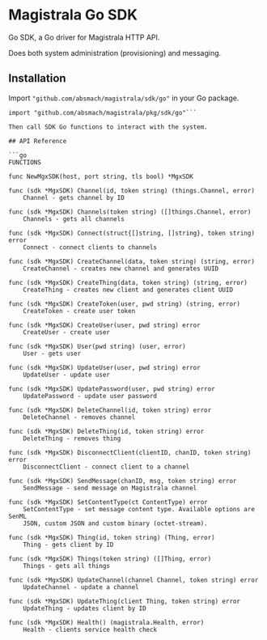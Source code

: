 # Magistrala Go SDK

Go SDK, a Go driver for Magistrala HTTP API.

Does both system administration (provisioning) and messaging.

## Installation

Import `"github.com/absmach/magistrala/sdk/go"` in your Go package.

````
import "github.com/absmach/magistrala/pkg/sdk/go"```

Then call SDK Go functions to interact with the system.

## API Reference

```go
FUNCTIONS

func NewMgxSDK(host, port string, tls bool) *MgxSDK

func (sdk *MgxSDK) Channel(id, token string) (things.Channel, error)
    Channel - gets channel by ID

func (sdk *MgxSDK) Channels(token string) ([]things.Channel, error)
    Channels - gets all channels

func (sdk *MgxSDK) Connect(struct{[]string, []string}, token string) error
    Connect - connect clients to channels

func (sdk *MgxSDK) CreateChannel(data, token string) (string, error)
    CreateChannel - creates new channel and generates UUID

func (sdk *MgxSDK) CreateThing(data, token string) (string, error)
    CreateThing - creates new client and generates client UUID

func (sdk *MgxSDK) CreateToken(user, pwd string) (string, error)
    CreateToken - create user token

func (sdk *MgxSDK) CreateUser(user, pwd string) error
    CreateUser - create user

func (sdk *MgxSDK) User(pwd string) (user, error)
    User - gets user

func (sdk *MgxSDK) UpdateUser(user, pwd string) error
    UpdateUser - update user

func (sdk *MgxSDK) UpdatePassword(user, pwd string) error
    UpdatePassword - update user password

func (sdk *MgxSDK) DeleteChannel(id, token string) error
    DeleteChannel - removes channel

func (sdk *MgxSDK) DeleteThing(id, token string) error
    DeleteThing - removes thing

func (sdk *MgxSDK) DisconnectClient(clientID, chanID, token string) error
    DisconnectClient - connect client to a channel

func (sdk *MgxSDK) SendMessage(chanID, msg, token string) error
    SendMessage - send message on Magistrala channel

func (sdk *MgxSDK) SetContentType(ct ContentType) error
    SetContentType - set message content type. Available options are SenML
    JSON, custom JSON and custom binary (octet-stream).

func (sdk *MgxSDK) Thing(id, token string) (Thing, error)
    Thing - gets client by ID

func (sdk *MgxSDK) Things(token string) ([]Thing, error)
    Things - gets all things

func (sdk *MgxSDK) UpdateChannel(channel Channel, token string) error
    UpdateChannel - update a channel

func (sdk *MgxSDK) UpdateThing(client Thing, token string) error
    UpdateThing - updates client by ID

func (sdk *MgxSDK) Health() (magistrala.Health, error)
    Health - clients service health check
````
